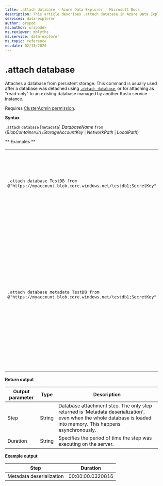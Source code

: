```yaml
---
title: .attach database - Azure Data Explorer | Microsoft Docs
description: This article describes .attach database in Azure Data Explorer.
services: data-explorer
author: orspod
ms.author: orspodek
ms.reviewer: mblythe
ms.service: data-explorer
ms.topic: reference
ms.date: 02/13/2020
---
```

# .attach database

Attaches a database from persistent storage.
This command is usually used after a database was detached using [`.detach database`](detach-database.md), or for attaching as "read-only" to an existing database managed by another Kusto service instance.

Requires [ClusterAdmin permission](../management/access-control/role-based-authorization.md).

**Syntax**

`.attach` `database` [`metadata`] *DatabaseName* `from` (*BlobContainerUrl*`;`*StorageAccountKey* | *NetworkPath* | *LocalPath*) 
 
** Examples ** 

|||
|---|---|
|`.attach database TestDB from @"https://myaccount.blob.core.windows.net/testdb1;SecretKey"` |Attaches a database from a blob container and loads its contents into memory 
|`.attach database metadata TestDB from @"https://myaccount.blob.core.windows.net/testdb1;SecretKey"` |Attaches a database from a blob container, but doesn't load its contents into memory. When the database data is accessed, or .rebalance extents command is called, data is loaded into memory.



**Return output** 

|Output parameter |Type |Description 
|---|---|---
|Step |String |Database attachment step. The only step returned is 'Metadata deserialization', even when the whole database is loaded into memory. This happens asynchronously. 
|Duration |String |Specifies the period of time the step was executing on the server.
 
**Example output**
 
|Step |Duration 
|---|---
|Metadata deserialization |00:00:00.0320816 